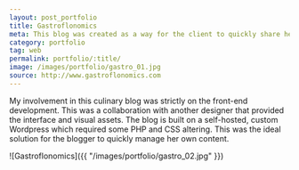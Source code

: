 ```yaml
---
layout: post_portfolio
title: Gastroflonomics
meta: This blog was created as a way for the client to quickly share her experiences related to food and culture from around the world.
category: portfolio
tag: web
permalink: portfolio/:title/
image: /images/portfolio/gastro_01.jpg
source: http://www.gastroflonomics.com
---
```


My involvement in this culinary blog was strictly on the front-end development. This was a collaboration with another designer that provided the interface and visual assets. The blog is built on a self-hosted, custom Wordpress which required some PHP and CSS altering. This was the ideal solution for the blogger to quickly manage her own content.

![Gastroflonomics]({{ "/images/portfolio/gastro_02.jpg" }})
